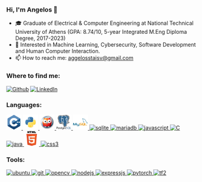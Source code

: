 ### Hi, I'm Angelos 👋

<!--
**aggelostais/aggelostais** is a ✨ _special_ ✨ repository because its `README.md` (this file) appears on your GitHub profile.

Here are some ideas to get you started:

- 🔭 I’m currently working on ...
- 🌱 I’m currently learning ...
- 👯 I’m looking to collaborate on ...
- 🤔 I’m looking for help with ...
- 💬 Ask me about ...
- 📫 How to reach me: ...
- 😄 Pronouns: ...
- ⚡ Fun fact: ...
-->

- 🎓 Graduate of Electrical & Computer Engineering at National Technical University of Athens (GPA: 8.74/10, 5-year Integrated M.Eng Diploma Degree, 2017-2023)
- 👀 Interested in Machine Learning, Cybersecurity, Software Development and Human Computer Interaction.
- 📫 How to reach me: aggelosstaisv@gmail.com

<div>
<h3>Where to find me:</h3>
<p>
<a href="https://github.com/aggelostais" target="_blank"><img alt="Github" src="https://img.shields.io/badge/GitHub-%2312100E.svg?&style=for-the-badge&logo=Github&logoColor=white" /></a> 
<a href="https://www.linkedin.com/in/aggelos-stais/" target="_blank"><img alt="LinkedIn" src="https://img.shields.io/badge/linkedin-%230077B5.svg?&style=for-the-badge&logo=linkedin&logoColor=white" /></a> 
</p>
</div>


<h3 align="left">Languages:</h3>
<p align="left"> 
  <a href="https://isocpp.org/" target="_blank"> 
    <img src="https://raw.githubusercontent.com/github/explore/80688e429a7d4ef2fca1e82350fe8e3517d3494d/topics/cpp/cpp.png" alt="Cpp" width="40" height="40"/> 
  </a>
  <a href="https://www.python.org/" target="_blank"> 
    <img src="https://raw.githubusercontent.com/github/explore/80688e429a7d4ef2fca1e82350fe8e3517d3494d/topics/python/python.png" alt="Python3" width="40" height="40"/> 
  </a> 
     <a href="https://www.swi-prolog.org/" target="_blank">
    <img src="https://raw.githubusercontent.com/vscode-icons/vscode-icons/master/icons/file_type_prolog.svg?sanitize=true" alt="prolog" width="40" height="40"/>
  </a>
 
  <a href="https://www.postgresql.org" target="_blank"> 
    <img src="https://raw.githubusercontent.com/devicons/devicon/master/icons/postgresql/postgresql-original-wordmark.svg" alt="postgresql" width="40" height="40"/>
  </a>
  <a href="https://www.mysql.com/" target="_blank"> 
    <img src="https://raw.githubusercontent.com/devicons/devicon/master/icons/mysql/mysql-original-wordmark.svg" alt="mysql" width="40" height="40"/> 
  </a>
  <a href="https://sqlite.com/" target="_blank">
    <img src="https://upload.wikimedia.org/wikipedia/commons/3/38/SQLite370.svg" alt="sqlite" width="40" height="40"/>
  </a>  
  <a href="https://mariadb.org/" target="_blank"> 
    <img src="https://www.vectorlogo.zone/logos/mariadb/mariadb-icon.svg" alt="mariadb" width="40" height="40"/> 
  </a>
  <a href="https://www.javascript.com/" target="_blank"> 
    <img src="https://upload.wikimedia.org/wikipedia/commons/9/99/Unofficial_JavaScript_logo_2.svg" alt="javascript" width="40" height="40"/> 
  </a>
  <a href="https://www.gnu.org/software/libc/manual/html_node/ISO-C.html" target="_blank"> 
    <img src="https://upload.wikimedia.org/wikipedia/commons/1/18/C_Programming_Language.svg" alt="C" width="40" height="40"/> 
  </a>
  <a href="https://www.java.com/" target="_blank"> 
    <img src="https://upload.wikimedia.org/wikipedia/el/d/d0/Java.svg" alt="java" width="40" height="40"/> 
  </a> 
  <a href="https://www.w3.org/html/" target="_blank"> 
    <img src="https://raw.githubusercontent.com/devicons/devicon/master/icons/html5/html5-original-wordmark.svg" alt="html5" width="40" height="40"/> 
  </a>
  <a href="https://www.w3.org/Style/CSS/Overview.en.html" target="_blank">
    <img src="https://upload.wikimedia.org/wikipedia/commons/3/3d/CSS.3.svg" alt="css3" width="70" height="40"/>
  </a>
  
  
</p>

<h3 align="left">Tools:</h3>
<p align="left">
  <a href="https://ubuntu.com/" target="_blank"> 
    <img src="https://upload.wikimedia.org/wikipedia/commons/a/ab/Logo-ubuntu_cof-orange-hex.svg" alt="ubuntu" width="40" height="40"/> 
  </a>
  <a href="https://git-scm.com/" target="_blank"> 
    <img src="https://upload.wikimedia.org/wikipedia/commons/3/3f/Git_icon.svg" alt="git" width="40" height="40"/> 
  </a>
  <a href="https://opencv.org/" target="_blank"> 
    <img src="https://upload.wikimedia.org/wikipedia/commons/3/32/OpenCV_Logo_with_text_svg_version.svg" alt="opencv" width="40" height="40"/> 
  </a>
  <a href="https://nodejs.org/" target="_blank"> 
    <img src="https://upload.wikimedia.org/wikipedia/commons/d/d9/Node.js_logo.svg" alt="nodejs" width="40" height="40"/> 
  </a>
  <a href="https://expressjs.com/" target="_blank"> 
    <img src="https://upload.wikimedia.org/wikipedia/commons/6/64/Expressjs.png" alt="expressjs" width="70" height="40"/> 
  </a>
  <a href="https://pytorch.org/" target="_blank"> 
    <img src="https://upload.wikimedia.org/wikipedia/commons/1/10/PyTorch_logo_icon.svg" alt="pytorch" width="40" height="40"/> 
  </a>
  <a href="https://www.tensorflow.org/" target="_blank"> 
    <img src="https://upload.wikimedia.org/wikipedia/commons/2/2d/Tensorflow_logo.svg" alt="tf2" width="40" height="40"/> 
  </a>
</p>
